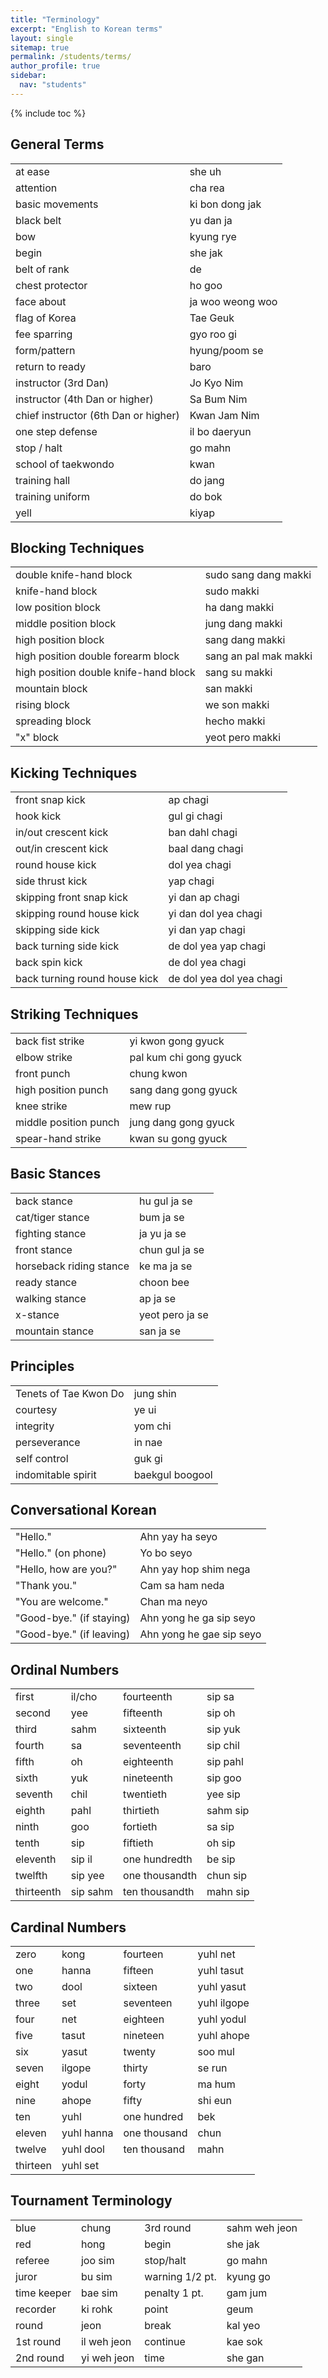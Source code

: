 ```yaml
---
title: "Terminology"
excerpt: "English to Korean terms"
layout: single
sitemap: true
permalink: /students/terms/
author_profile: true
sidebar:
  nav: "students"
---
```

{% include toc %}

## General Terms


<table>
<tr><td>at ease</td><td>she uh</td></tr>
<tr><td>attention</td><td>cha rea</td></tr>
<tr><td>basic movements</td><td>ki bon dong jak</td></tr>
<tr><td>black belt</td><td>yu dan ja</td></tr>
<tr><td>bow</td><td>kyung rye</td></tr>
<tr><td>begin</td><td>she jak</td></tr>
<tr><td>belt of rank</td><td>de</td></tr>
<tr><td>chest protector</td><td>ho goo</td></tr>
<tr><td>face about</td><td>ja woo weong woo</td></tr>
<tr><td>flag of Korea</td><td>Tae Geuk</td></tr>
<tr><td>fee sparring</td><td>gyo roo gi</td></tr>
<tr><td>form/pattern</td><td>hyung/poom se</td></tr>
<tr><td>return to ready</td><td>baro</td></tr>
<tr><td>instructor (3rd Dan)</td><td>Jo Kyo Nim</td></tr>
<tr><td>instructor (4th Dan or higher)</td><td>Sa Bum Nim</td></tr>	
<tr><td>chief instructor (6th Dan or higher)</td><td>Kwan Jam Nim</td></tr>
<tr><td>one step defense</td><td>il bo daeryun</td></tr>
<tr><td>stop / halt</td><td>go mahn</td></tr>
<tr><td>school of taekwondo</td><td>kwan</td></tr>
<tr><td>training hall</td><td>do jang</td></tr>
<tr><td>training uniform</td><td>do bok</td></tr>
<tr><td>yell</td><td>kiyap</td></tr>
</table>


## Blocking Techniques


<table>
<tr><td>double knife-hand block</td><td>sudo sang dang makki</td></tr>
<tr><td>knife-hand block</td><td>sudo makki</td></tr>
<tr><td>low position block</td><td>ha dang makki</td></tr>
<tr><td>middle position block</td><td>jung dang makki</td></tr>
<tr><td>high position block</td><td>sang dang makki</td></tr>
<tr><td>high position double forearm block</td><td>sang an pal mak makki</td></tr>
<tr><td>high position double knife-hand block</td><td>sang su makki</td></tr>
<tr><td>mountain block</td><td>san makki</td></tr>
<tr><td>rising block</td><td>we son makki</td></tr>
<tr><td>spreading block</td><td>hecho makki</td></tr>
<tr><td>&quot;x&quot; block</td><td>yeot pero makki</td></tr>
</table>


## Kicking Techniques


<table>
<tr><td>front snap kick</td><td>ap chagi</td></tr>
<tr><td>hook kick</td><td>gul gi chagi</td></tr>
<tr><td>in/out crescent kick</td><td>  ban dahl chagi</td></tr>
<tr><td>out/in crescent kick</td><td>baal dang chagi</td></tr>
<tr><td>round house kick</td><td>dol yea chagi</td></tr>
<tr><td>side thrust kick</td><td>yap chagi</td></tr>
<tr><td>skipping front snap kick</td><td>yi dan ap chagi</td></tr>
<tr><td>skipping round house kick</td><td>yi dan dol yea chagi</td></tr>
<tr><td>skipping side kick</td><td>yi dan yap chagi</td></tr>
<tr><td>back turning side kick</td><td>de dol yea yap chagi</td></tr>
<tr><td>back spin kick</td><td>de dol yea chagi</td></tr>
<tr><td>back turning round house kick</td><td>de dol yea dol yea chagi</td></tr>
</table>


## Striking Techniques


<table>
<tr><td>back fist strike</td><td>yi kwon gong gyuck</td></tr>
<tr><td>elbow strike</td><td>pal kum chi gong gyuck</td></tr>
<tr><td>front punch</td><td>chung kwon</td></tr>
<tr><td>high position punch</td><td >sang dang gong gyuck</td></tr>
<tr><td>knee strike</td><td>mew rup</td></tr>
<tr><td>middle position punch</td><td>jung dang gong gyuck</td></tr>
<tr><td>spear-hand strike</td><td>kwan su gong gyuck</td></tr>
</table>


## Basic Stances


<table>
<tr><td>back stance</td><td>hu gul ja se</td></tr>
<tr><td>cat/tiger stance</td><td>bum ja se</td></tr>
<tr><td>fighting stance</td><td>ja yu ja se</td></tr>
<tr><td>front stance</td><td>chun gul ja se</td></tr>
<tr><td>horseback riding stance</td><td>ke ma ja se</td></tr>
<tr><td>ready stance</td><td>choon bee</td></tr>
<tr><td>walking stance</td><td>ap ja se</td></tr>
<tr><td>x-stance</td><td>yeot pero ja se</td></tr>
<tr><td>mountain stance</td><td>san ja se</td></tr>
</table>


## Principles


<table>
<tr><td>Tenets of Tae Kwon Do</td><td>jung shin</td></tr>
<tr><td>courtesy</td><td>ye ui</td></tr>
<tr><td>integrity</td><td>yom chi</td></tr>
<tr><td>perseverance</td><td>in nae</td></tr>
<tr><td>self control</td><td>guk gi</td></tr>
<tr><td>indomitable spirit</td><td>baekgul boogool</td></tr>
</table>


## Conversational Korean


<table>
<tr><td>&quot;Hello.&quot;</td><td>Ahn yay ha seyo</td></tr>
<tr><td>&quot;Hello.&quot; (on phone)</td><td>Yo bo seyo</td></tr>
<tr><td>&quot;Hello, how are you?&quot;</td><td>Ahn yay hop shim nega</td></tr>
<tr><td>&quot;Thank you.&quot;</td><td>Cam sa ham neda</td></tr>
<tr><td>&quot;You are welcome.&quot;</td><td>Chan ma neyo</td></tr>
<tr><td>&quot;Good-bye.&quot; (if staying)</td><td>Ahn yong he ga sip seyo</td></tr>
<tr><td>&quot;Good-bye.&quot; (if leaving)</td><td>Ahn yong he gae sip seyo</td></tr>
</table>


## Ordinal Numbers


<table>
<tr><td>first</td><td>il/cho</td><td>fourteenth</td><td>sip sa</td></tr>
<tr><td>second</td><td>yee</td><td>fifteenth</td><td>sip oh</td></tr>
<tr><td>third</td><td>sahm</td><td>sixteenth</td><td>sip yuk</td></tr>
<tr><td>fourth</td><td>sa</td><td>seventeenth</td><td>sip chil</td></tr>
<tr><td>fifth</td><td>oh</td><td>eighteenth</td><td>sip pahl</td></tr>
<tr><td>sixth</td><td>yuk</td><td>nineteenth</td><td>sip goo</td></tr>
<tr><td>seventh</td><td>chil</td><td>twentieth</td><td>yee sip</td></tr>
<tr><td>eighth</td><td>pahl</td><td>thirtieth</td><td>sahm sip</td></tr>
<tr><td>ninth</td><td>goo</td><td>fortieth</td><td>sa sip</td></tr>
<tr><td>tenth</td><td>sip</td><td>fiftieth</td><td>oh sip</td></tr>
<tr><td>eleventh</td><td>sip il</td><td>one hundredth</td><td>be sip</td></tr>
<tr><td>twelfth</td><td>sip yee</td><td>one thousandth</td><td>chun sip</td></tr>
<tr><td>thirteenth</td><td>sip sahm</td><td>ten thousandth</td><td>mahn sip</td></tr>
</table>


## Cardinal Numbers


<table>
<tr><td>zero</td><td>kong</td><td>fourteen</td><td>yuhl net</td></tr>
<tr><td>one</td><td>hanna</td><td>fifteen</td><td>yuhl tasut</td></tr>
<tr><td>two</td><td>dool</td><td>sixteen</td><td>yuhl yasut</td></tr>
<tr><td>three</td><td>set</td><td>seventeen</td><td>yuhl ilgope</td></tr>
<tr><td>four</td><td>net</td><td>eighteen</td><td>yuhl yodul</td></tr>
<tr><td>five</td><td>tasut</td><td>nineteen</td><td>yuhl ahope</td></tr>
<tr><td>six</td><td>yasut</td><td>twenty</td><td>soo mul</td></tr>
<tr><td>seven</td><td>ilgope</td><td>thirty</td><td>se run</td></tr>
<tr><td>eight</td><td>yodul</td><td>forty</td><td>ma hum</td></tr>
<tr><td>nine</td><td>ahope</td><td>fifty</td><td>shi eun</td></tr>
<tr><td>ten</td><td>yuhl</td><td>one hundred</td><td>bek</td></tr>
<tr><td>eleven</td><td>yuhl hanna</td><td>one thousand</td><td>chun</td></tr>
<tr><td>twelve</td><td>yuhl dool</td><td>ten thousand</td><td>mahn</td></tr>
<tr><td>thirteen</td><td>yuhl set</td><td>&nbsp;</td><td>&nbsp;</td></tr>
</table>


## Tournament Terminology


<table>
<tr><td>blue</td><td>chung</td><td>3rd round</td><td>sahm weh jeon</td></tr>
<tr><td>red</td><td>hong</td><td>begin</td><td>she jak</td></tr>
<tr><td>referee</td><td>joo sim</td><td>stop/halt</td><td>go mahn</td></tr>
<tr><td>juror</td><td>bu sim</td><td>warning 1/2 pt.</td><td>kyung go</td></tr>
<tr><td>time keeper</td><td>bae sim</td><td>penalty 1 pt.</td><td>gam jum</td></tr>
<tr><td>recorder</td><td>ki rohk</td><td>point</td><td>geum</td></tr>
<tr><td>round</td><td>jeon</td><td>break</td><td>kal yeo</td></tr>
<tr><td>1st round</td><td>il weh jeon</td><td>continue</td><td>kae sok</td></tr>
<tr><td>2nd round</td><td>yi weh jeon</td><td>time</td><td>she gan</td></tr>
</table>
